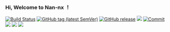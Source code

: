 ### Hi, Welcome to Nan-nx ！

[![Build Status](https://github.com/Nan-nx/En/actions/workflows/build.yml/badge.svg)](https://github.com/Nan-nx/En/actions)
[![GitHub tag (latest SemVer)](https://img.shields.io/github/tag/Nan-nx/En.svg)](https://github.com/Nan-nx/En/tags)
[![GitHub release](https://img.shields.io/github/release/Nan-nx/En.svg)](https://github.com/Nan-nx/En/releases)
![](https://visitor-badge.glitch.me/badge?page_id=Nan-nx)
[![Commit](https://img.shields.io/github/commit-activity/m/Nan-nx/En?label=Commits&color=orange)](https://github.com/Nan-nx/En/commits/master)
<a href="https://github.com/Nan-nx/En"><img src='https://img.shields.io/badge/Book-v3.0-green'/></a>
<a href="https://github.com/Nan-nx/En"><img src='https://img.shields.io/badge/Quan_X-v2.0-blue'/></a>
<a href="https://t.me/Nan_nx"><img src='https://img.shields.io/badge/Contact-Nan--nx-green'/></a>
